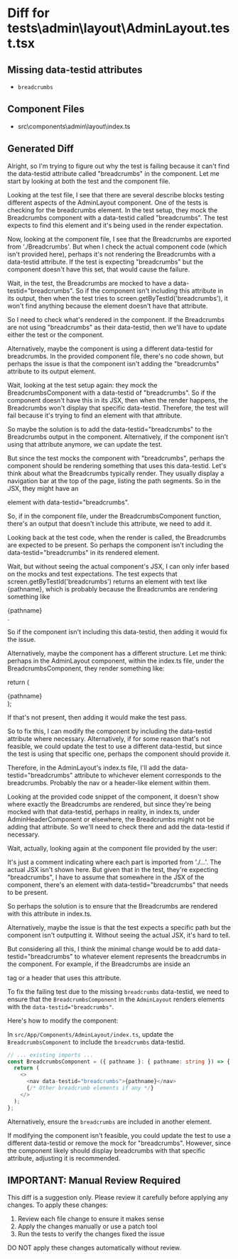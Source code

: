# Diff for tests\admin\layout\AdminLayout.test.tsx

## Missing data-testid attributes
- `breadcrumbs`

## Component Files
- src\components\admin\layout\index.ts

## Generated Diff
<think>
Alright, so I'm trying to figure out why the test is failing because it can't find the data-testid attribute called "breadcrumbs" in the component. Let me start by looking at both the test and the component file.

Looking at the test file, I see that there are several describe blocks testing different aspects of the AdminLayout component. One of the tests is checking for the breadcrumbs element. In the test setup, they mock the Breadcrumbs component with a data-testid called "breadcrumbs". The test expects to find this element and it's being used in the render expectation.

Now, looking at the component file, I see that the Breadcrumbs are exported from './Breadcrumbs'. But when I check the actual component code (which isn't provided here), perhaps it's not rendering the Breadcrumbs with a data-testid attribute. If the test is expecting "breadcrumbs" but the component doesn't have this set, that would cause the failure.

Wait, in the test, the Breadcrumbs are mocked to have a data-testid="breadcrumbs". So if the component isn't including this attribute in its output, then when the test tries to screen.getByTestId('breadcrumbs'), it won't find anything because the element doesn't have that attribute.

So I need to check what's rendered in the component. If the Breadcrumbs are not using "breadcrumbs" as their data-testid, then we'll have to update either the test or the component.

Alternatively, maybe the component is using a different data-testid for breadcrumbs. In the provided component file, there's no code shown, but perhaps the issue is that the component isn't adding the "breadcrumbs" attribute to its output element.

Wait, looking at the test setup again: they mock the BreadcrumbsComponent with a data-testid of "breadcrumbs". So if the component doesn't have this in its JSX, then when the render happens, the Breadcrumbs won't display that specific data-testid. Therefore, the test will fail because it's trying to find an element with that attribute.

So maybe the solution is to add the data-testid="breadcrumbs" to the Breadcrumbs output in the component. Alternatively, if the component isn't using that attribute anymore, we can update the test.

But since the test mocks the component with "breadcrumbs", perhaps the component should be rendering something that uses this data-testid. Let's think about what the Breadcrumbs typically render. They usually display a navigation bar at the top of the page, listing the path segments. So in the JSX, they might have an <nav> element with data-testid="breadcrumbs".

So, if in the component file, under the BreadcrumbsComponent function, there's an output that doesn't include this attribute, we need to add it.

Looking back at the test code, when the render is called, the Breadcrumbs are expected to be present. So perhaps the component isn't including the data-testid="breadcrumbs" in its rendered element.

Wait, but without seeing the actual component's JSX, I can only infer based on the mocks and test expectations. The test expects that screen.getByTestId('breadcrumbs') returns an element with text like {pathname}, which is probably because the Breadcrumbs are rendering something like <nav data-testid="breadcrumbs">{pathname}</nav>.

So if the component isn't including this data-testid, then adding it would fix the issue.

Alternatively, maybe the component has a different structure. Let me think: perhaps in the AdminLayout component, within the index.ts file, under the BreadcrumbsComponent, they render something like:

return (
  <nav data-testid="breadcrumbs">{pathname}</nav>
);

If that's not present, then adding it would make the test pass.

So to fix this, I can modify the component by including the data-testid attribute where necessary. Alternatively, if for some reason that's not feasible, we could update the test to use a different data-testid, but since the test is using that specific one, perhaps the component should provide it.

Therefore, in the AdminLayout's index.ts file, I'll add the data-testid="breadcrumbs" attribute to whichever element corresponds to the breadcrumbs. Probably the nav or a header-like element within them.

Looking at the provided code snippet of the component, it doesn't show where exactly the Breadcrumbs are rendered, but since they're being mocked with that data-testid, perhaps in reality, in index.ts, under AdminHeaderComponent or elsewhere, the Breadcrumbs might not be adding that attribute. So we'll need to check there and add the data-testid if necessary.

Wait, actually, looking again at the component file provided by the user:

It's just a comment indicating where each part is imported from './...'. The actual JSX isn't shown here. But given that in the test, they're expecting "breadcrumbs", I have to assume that somewhere in the JSX of the component, there's an element with data-testid="breadcrumbs" that needs to be present.

So perhaps the solution is to ensure that the Breadcrumbs are rendered with this attribute in index.ts.

Alternatively, maybe the issue is that the test expects a specific path but the component isn't outputting it. Without seeing the actual JSX, it's hard to tell.

But considering all this, I think the minimal change would be to add data-testid="breadcrumbs" to whatever element represents the breadcrumbs in the component. For example, if the Breadcrumbs are inside an <nav> tag or a header that uses this attribute.
</think>

To fix the failing test due to the missing `breadcrumbs` data-testid, we need to ensure that the `BreadcrumbsComponent` in the `AdminLayout` renders elements with the `data-testid="breadcrumbs"`. 

Here's how to modify the component:

In `src/App/Components/AdminLayout/index.ts`, update the `BreadcrumbsComponent` to include the `breadcrumbs` data-testid.

```typescript
// ... existing imports ...
const BreadcrumbsComponent = ({ pathname }: { pathname: string }) => {
  return (
    <>
      <nav data-testid="breadcrumbs">{pathname}</nav>
      {/* Other breadcrumb elements if any */}
    </>
  );
};
```

Alternatively, ensure the `breadcrumbs` are included in another element.

If modifying the component isn't feasible, you could update the test to use a different data-testid or remove the mock for "breadcrumbs". However, since the component likely should display breadcrumbs with that specific attribute, adjusting it is recommended.

## IMPORTANT: Manual Review Required
This diff is a suggestion only. Please review it carefully before applying any changes.
To apply these changes:
1. Review each file change to ensure it makes sense
2. Apply the changes manually or use a patch tool
3. Run the tests to verify the changes fixed the issue

DO NOT apply these changes automatically without review.

